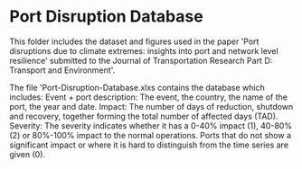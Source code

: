 # Port Disruption Database

This folder includes the dataset and figures used in the paper 'Port disruptions due to climate extremes: insights into port and network level resilience' submitted to the Journal of Transportation Research Part D: Transport and Environment'. 

The file 'Port-Disruption-Database.xlxs contains the database which includes:
Event + port description: The event, the country, the name of the port, the year and date. 
Impact: The number of days of reduction, shutdown and recovery, together forming the total number of affected days (TAD).
Severity: The severity indicates whether it has a 0-40% impact (1), 40-80% (2) or 80%-100% impact to the normal operations. Ports that do not show a significant impact or where it is hard to distinguish from the time series are given (0). 


